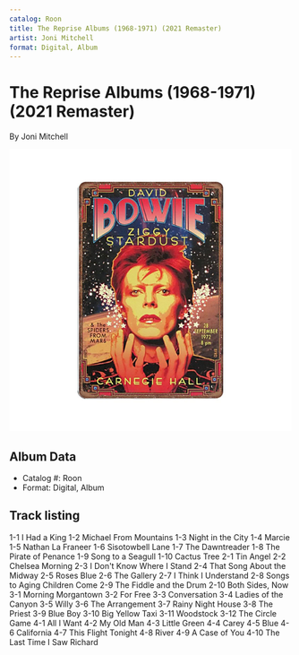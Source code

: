 ```yaml
---
catalog: Roon
title: The Reprise Albums (1968-1971) (2021 Remaster)
artist: Joni Mitchell
format: Digital, Album
---
```


# The Reprise Albums (1968-1971) (2021 Remaster)

By Joni Mitchell

![](../../assets/albumcovers/Joni_Mitchell-The_Reprise_Albums_1968-1971_2021_Remaster.png)

## Album Data

- Catalog #: Roon
- Format: Digital, Album


## Track listing


1-1 I Had a King
1-2 Michael From Mountains
1-3 Night in the City
1-4 Marcie
1-5 Nathan La Franeer
1-6 Sisotowbell Lane
1-7 The Dawntreader
1-8 The Pirate of Penance
1-9 Song to a Seagull
1-10 Cactus Tree
2-1 Tin Angel
2-2 Chelsea Morning
2-3 I Don't Know Where I Stand
2-4 That Song About the Midway
2-5 Roses Blue
2-6 The Gallery
2-7 I Think I Understand
2-8 Songs to Aging Children Come
2-9 The Fiddle and the Drum
2-10 Both Sides, Now
3-1 Morning Morgantown
3-2 For Free
3-3 Conversation
3-4 Ladies of the Canyon
3-5 Willy
3-6 The Arrangement
3-7 Rainy Night House
3-8 The Priest
3-9 Blue Boy
3-10 Big Yellow Taxi
3-11 Woodstock
3-12 The Circle Game
4-1 All I Want
4-2 My Old Man
4-3 Little Green
4-4 Carey
4-5 Blue
4-6 California
4-7 This Flight Tonight
4-8 River
4-9 A Case of You
4-10 The Last Time I Saw Richard

